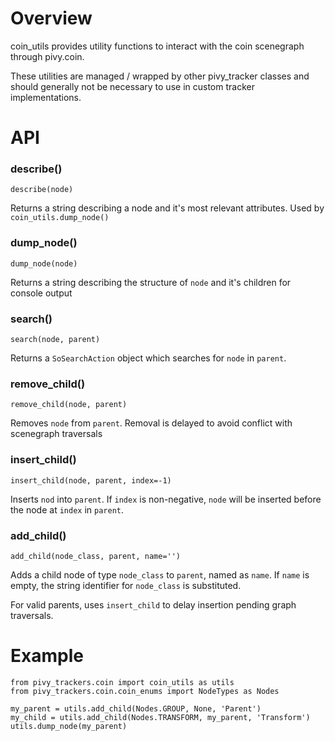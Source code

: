 # Overview

coin_utils provides utility functions to interact with the coin scenegraph through pivy.coin.

These utilities are managed / wrapped by other pivy_tracker classes and should generally not be necessary to use in custom tracker implementations.

# API

### describe()
    describe(node)
Returns a string describing a node and it's most relevant attributes.  Used by `coin_utils.dump_node()`

### dump_node()
    dump_node(node)
Returns a string describing the structure of `node` and it's children for console output

### search()
    search(node, parent)
Returns a `SoSearchAction` object which searches for `node` in `parent`.

### remove_child()
    remove_child(node, parent)
Removes `node` from `parent`.  Removal is delayed to avoid conflict with scenegraph traversals

### insert_child()
    insert_child(node, parent, index=-1)
Inserts `nod` into `parent`.  If `index` is non-negative, `node` will be inserted before the node at `index` in `parent`.

### add_child()
    add_child(node_class, parent, name='')
Adds a child node of type `node_class` to `parent`, named as `name`.  If `name` is empty, the string identifier for `node_class` is substituted.

For valid parents, uses `insert_child` to delay insertion pending graph traversals.

# Example

    from pivy_trackers.coin import coin_utils as utils
    from pivy_trackers.coin.coin_enums import NodeTypes as Nodes

    my_parent = utils.add_child(Nodes.GROUP, None, 'Parent')
    my_child = utils.add_child(Nodes.TRANSFORM, my_parent, 'Transform')
    utils.dump_node(my_parent)